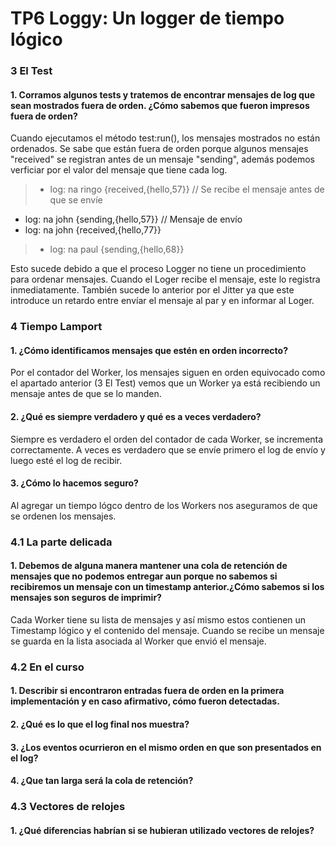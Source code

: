 # TP6 Loggy: Un logger de tiempo lógico

### 3 El Test

#### 1. Corramos algunos tests y tratemos de encontrar mensajes de log que sean mostrados fuera de orden. ¿Cómo sabemos que fueron impresos fuera de orden?

Cuando ejecutamos el método test:run(), los mensajes mostrados no están ordenados. Se sabe que están fuera de orden porque algunos mensajes "received" se registran antes de un mensaje "sending", además podemos verficiar por el valor del mensaje que tiene cada log.

> - log: na ringo {received,{hello,57}}		// Se recibe el mensaje antes de que se envíe
- log: na john {sending,{hello,57}}			// Mensaje de envío
- log: na john {received,{hello,77}}
> - log: na paul {sending,{hello,68}}

Esto sucede debido a que el proceso Logger no tiene un procedimiento para ordenar mensajes. Cuando el Loger recibe el mensaje, este lo registra inmediatamente.
También sucede lo anterior por el Jitter ya que este introduce un retardo entre envíar el mensaje al par y en informar al Loger.


### 4 Tiempo Lamport

#### 1. ¿Cómo identificamos mensajes que estén en orden incorrecto? 

Por el contador del Worker, los mensajes siguen en orden equivocado como el apartado anterior (3 El Test) vemos que un Worker ya está recibiendo un mensaje antes de que se lo manden.


#### 2. ¿Qué es siempre verdadero y qué es a veces verdadero?
Siempre es verdadero el orden del contador de cada Worker, se incrementa correctamente.
A veces es verdadero que se envíe primero el log de envío y luego esté el log de recibir.


#### 3. ¿Cómo lo hacemos seguro?
Al agregar un tiempo lógco dentro de los Workers nos aseguramos de que se ordenen los mensajes.



### 4.1 La parte delicada

#### 1. Debemos de alguna manera mantener una cola de retención de mensajes que no podemos entregar aun porque no sabemos si recibiremos un mensaje con un timestamp anterior.¿Cómo sabemos si los mensajes son seguros de imprimir?

Cada Worker tiene su lista de mensajes y así mismo estos contienen un Timestamp lógico y el contenido del mensaje. Cuando se recibe un mensaje se guarda en la lista asociada al Worker que envió el mensaje.



### 4.2 En el curso

#### 1. Describir si encontraron entradas fuera de orden en la primera implementación y en caso afirmativo, cómo fueron detectadas. 



#### 2. ¿Qué es lo que el log final nos muestra? 



#### 3. ¿Los eventos ocurrieron en el mismo orden en que son presentados en el log? 



#### 4. ¿Que tan larga será la cola de retención?




### 4.3 Vectores de relojes

#### 1. ¿Qué diferencias habrían si se hubieran utilizado vectores de relojes?
